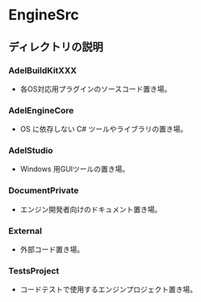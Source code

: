 # EngineSrc

## ディレクトリの説明

### AdelBuildKitXXX

- 各OS対応用プラグインのソースコード置き場。

### AdelEngineCore

- OS に依存しない C# ツールやライブラリの置き場。

### AdelStudio

- Windows 用GUIツールの置き場。

### DocumentPrivate

- エンジン開発者向けのドキュメント置き場。

### External

- 外部コード置き場。

### TestsProject

- コードテストで使用するエンジンプロジェクト置き場。
